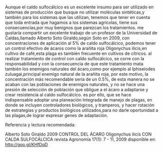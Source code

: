 Aunque el caldo sulfocálcico es un excelente insumo para ser utilizado en sistemas de producción que busque no  utilizar moléculas sintéticas,y también para los sistemas que las utilizan, tenemos que tener en cuenta que toda entrada que hagamos a los sistemas agrícolas, tiene sus consecuencias,por muy benignos que parezcan los tratamientos. me gustaría compartir un excelente trabajo de un profesor de la Universidad de Caldas,llamado Alberto Soto Giraldo,según Soto en  2009, con concentraciones de aplicación al 5% de caldo sulfocálcico, podemos tener un control efectivo de ácaros como la arañita roja Oligonychus ilicis,en cultivo de café,esta plaga es también frecuente en cultivos de cítricos. al realizar tratamiento de control con caldo sulfocálcico, se corre con la responsabilidad y con la consecuencia de que este tratamiento mata también los enemigos naturales del ácaro,como por ejemplo al Iphiseiodes zuluagai,principal enemigo natural de la arañita roja, por este motivo, la concentración más recomendable sería de un 0.5%, de esta manera no se acaban con las poblaciones de enemigos naturales, y no se hace una presión de selección de población que obligue a el ácaro a adaptarse y crear resistencia al caldo sulfocálcico. es por ello, que se hace indispensable adoptar una planeación Integrada de manejo de plagas, en donde se incluyen controladores biológicos, y tramperos, y hacer rotación de estrategias y productos biológicos utilizados,para no darle oportunidad a las plagas,de lograr expresar genes de adaptación.

Referencia y lectura recomendada:
 
Alberto Soto Giraldo 2009 CONTROL DEL ÁCARO Oligonychus ilicis CON CALDA SULFOCÁLCICA  revista Agronomía  17(1): 7 - 11, 2009  disponible en: http://goo.gl/KHfDqD
